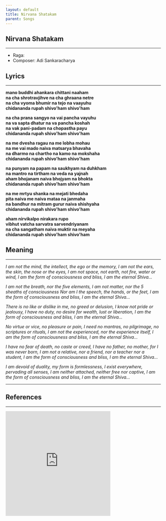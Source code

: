 ```yaml
---
layout: default
title: Nirvana Shatakam
parent: Songs
---
```


## Nirvana Shatakam

---
- Raga: 
- Composer: Adi Sankaracharya

## Lyrics
---

<p>
    <strong>
        mano buddhi ahankara chittani naaham
        <br>
        na cha shrotravjihve na cha ghraana netre
        <br>
        na cha vyoma bhumir na tejo na vaayuhu
        <br>
        chidananda rupah shivo'ham shivo'ham
    </strong>
</p>

<p>
    <strong>
        na cha prana sangyo na vai pancha vayuhu
        <br>
        na va sapta dhatur na va pancha koshah
        <br>
        na vak pani-padam na chopastha payu
        <br>
        chidananda rupah shivo'ham shivo'ham
    </strong>
</p>

<p>
    <strong>
        na me dvesha ragau na me lobha mohau
        <br>
        na me vai mado naiva matsarya bhavaha
        <br>
        na dharmo na chartho na kamo na mokshaha
        <br>
        chidananda rupah shivo'ham shivo'ham
    </strong>
</p>

<p>
    <strong>
        na punyam na papam na saukhyam na duhkham
        <br>
        na mantro na tirtham na veda na yajnah
        <br>
        aham bhojanam naiva bhojyam na bhokta
        <br>
        chidananda rupah shivo'ham shivo'ham
    </strong>
</p>

<p>
    <strong>
        na me mrtyu shanka na mejati bhedaha
        <br>
        pita naiva me naiva mataa na janmaha
        <br>
        na bandhur na mitram gurur naiva shishyaha
        <br>
        chidananda rupah shivo'ham shivo'ham
    </strong>
</p>

<p>
    <strong>
        aham nirvikalpo nirakara rupo
        <br>
        vibhut vatcha sarvatra sarvendriyanam
        <br>
        na cha sangatham naiva muktir na meyaha
        <br>
        chidananda rupah shivo'ham shivo'ham
    </strong>
</p>

## Meaning
---

<p>
    <em>
        I am not the mind, the intellect, the ego or the memory,
I am not the ears, the skin, the nose or the eyes,
I am not space, not earth, not fire, water or wind,
I am the form of consciousness and bliss,
I am the eternal Shiva...
    </em>
</p>

<p>
    <em>
        I am not the breath, nor the five elements,
I am not matter, nor the 5 sheaths of consciousness
Nor am I the speech, the hands, or the feet,
I am the form of consciousness and bliss,
I am the eternal Shiva...
    </em>
</p>

<p>
    <em>
        There is no like or dislike in me, no greed or delusion,
I know not pride or jealousy,
I have no duty, no desire for wealth, lust or liberation,
I am the form of consciousness and bliss,
I am the eternal Shiva...
    </em>
</p>

<p>
    <em>
        No virtue or vice, no pleasure or pain,
I need no mantras, no pilgrimage, no scriptures or rituals,
I am not the experienced, nor the experience itself,
I am the form of consciousness and bliss,
I am the eternal Shiva...
    </em>
</p>

<p>
    <em>
        I have no fear of death, no caste or creed,
I have no father, no mother, for I was never born,
I am not a relative, nor a friend, nor a teacher nor a student,
I am the form of consciousness and bliss,
I am the eternal Shiva...
    </em>
</p>

<p>
    <em>
        I am devoid of duality, my form is formlessness,
I exist everywhere, pervading all senses,
I am neither attached, neither free nor captive,
I am the form of consciousness and bliss,
I am the eternal Shiva...
    </em>
</p>

---
## References
---
<iframe width="340" height="340" src="https://www.youtube.com/embed/Ed_RsCvuPBQ" frameborder="0" allow="accelerometer; autoplay; clipboard-write; encrypted-media; gyroscope; picture-in-picture" allowfullscreen></iframe>